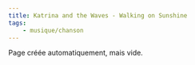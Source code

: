 ```yaml
---
title: Katrina and the Waves - Walking on Sunshine
tags:
    - musique/chanson
---
```


Page créée automatiquement, mais vide.
